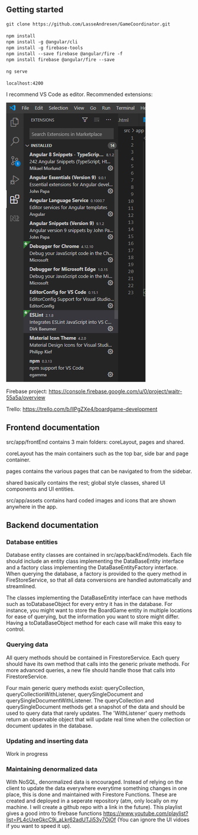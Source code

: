 ## Getting started
```
git clone https://github.com/LasseAndresen/GameCoordinator.git

npm install
npm install -g @angular/cli
npm install -g firebase-tools
npm install --save firebase @angular/fire -f
npm install firebase @angular/fire --save

ng serve

localhost:4200
```

I recommend VS Code as editor. Recommended extensions:

![Recommended extensions](./src/assets/images/VSCodeExtensions.PNG?raw=true)

Firebase project:
https://console.firebase.google.com/u/0/project/waitr-55a5a/overview

Trello:
https://trello.com/b/IlPgZXe4/boardgame-development

## Frontend documentation
src/app/frontEnd contains 3 main folders: coreLayout, pages and shared.

coreLayout has the main containers such as the top bar, side bar and page container.

pages contains the various pages that can be navigated to from the sidebar.

shared basically contains the rest; global style classes, shared UI components and UI entities.

src/app/assets contains hard coded images and icons that are shown anywhere in the app.

## Backend documentation
### Database entities 
Database entity classes are contained in src/app/backEnd/models.
Each file should include an entity class implementing the DataBaseEntity interface and a factory class implementing the DataBaseEntityFactory interface.
When querying the database, a factory is provided to the query method in FireStoreService, so that all data conversions are handled automatically and streamlined.

The classes implementing the DataBaseEntity interface can have methods such as toDatabaseObject for every entry it has in the database. For instance, you might want to store the BoardGame entity in multiple locations for ease of querying, but the information you want to store might differ. Having a toDataBaseObject method for each case will make this easy to control.

### Querying data
All query methods should be contained in FirestoreService. Each query should have its own method that calls into the generic private methods. For more advanced queries, a new file should handle those that calls into FirestoreService.

Four main generic query methods exist: queryCollection, queryCollectionWithListener, querySingleDocument and querySingleDocumentWithListener. The queryCollection and querySingleDocument methods get a snapshot of the data and should be used to query data that rarely updates.
The 'WithListener' query methods return an observable object that will update real time when the collection or document updates in the database.

### Updating and inserting data
Work in progress

### Maintaining denormalized data
With NoSQL, denormalized data is encouraged. Instead of relying on the client to update the data everywhere everytime something changes in one place, this is done and maintained with Firestore Functions. These are created and deployed in a seperate repository (atm, only locally on my machine. I will create a github repo with a link in the future). This playlist gives a good intro to firebase functions https://www.youtube.com/playlist?list=PL4cUxeGkcC9i_aLkr62adUTJi53y7OjOf (You can ignore the UI vidoes if you want to speed it up).
